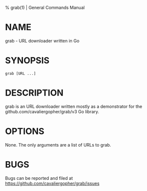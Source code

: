 % grab(1) | General Commands Manual

NAME
====

grab - URL downloader written in Go

SYNOPSIS
========

`grab [URL ...]`

DESCRIPTION
===========

grab is an URL downloader written mostly as a demonstrator for the
github.com/cavaliergopher/grab/v3 Go library.

OPTIONS
=======

None. The only arguments are a list of URLs to grab.

BUGS
====

Bugs can be reported and filed at
https://github.com/cavaliergopher/grab/issues
